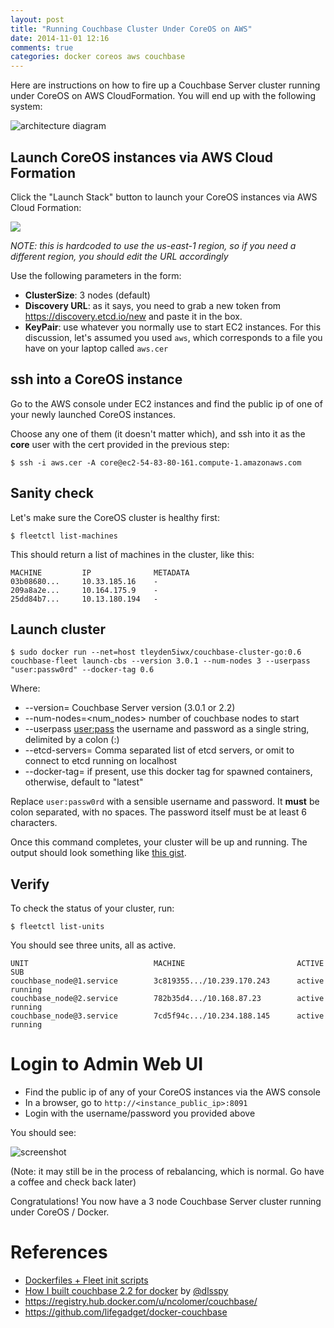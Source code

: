 ```yaml
---
layout: post
title: "Running Couchbase Cluster Under CoreOS on AWS"
date: 2014-11-01 12:16
comments: true
categories: docker coreos aws couchbase
---
```


Here are instructions on how to fire up a Couchbase Server cluster running under CoreOS on AWS CloudFormation.  You will end up with the following system:

![architecture diagram](http://tleyden-misc.s3.amazonaws.com/blog_images/couchbase-coreos-onion.png)

## Launch CoreOS instances via AWS Cloud Formation

Click the "Launch Stack" button to launch your CoreOS instances via AWS Cloud Formation:

[<img src="https://s3.amazonaws.com/cloudformation-examples/cloudformation-launch-stack.png">](https://console.aws.amazon.com/cloudformation/home?region=us-east-1#cstack=sn%7ECouchbase-CoreOS%7Cturl%7Ehttp://tleyden-misc.s3.amazonaws.com/couchbase-coreos/couchbase_server.template)

*NOTE: this is hardcoded to use the us-east-1 region, so if you need a different region, you should edit the URL accordingly*

Use the following parameters in the form:

* **ClusterSize**: 3 nodes (default)
* **Discovery URL**:  as it says, you need to grab a new token from https://discovery.etcd.io/new and paste it in the box.
* **KeyPair**:  use whatever you normally use to start EC2 instances.  For this discussion, let's assumed you used `aws`, which corresponds to a file you have on your laptop called `aws.cer`

## ssh into a CoreOS instance

Go to the AWS console under EC2 instances and find the public ip of one of your newly launched CoreOS instances.  

Choose any one of them (it doesn't matter which), and ssh into it as the **core** user with the cert provided in the previous step:

```
$ ssh -i aws.cer -A core@ec2-54-83-80-161.compute-1.amazonaws.com
```

## Sanity check
   
Let's make sure the CoreOS cluster is healthy first:

```
$ fleetctl list-machines
```

This should return a list of machines in the cluster, like this:

```
MACHINE	        IP              METADATA
03b08680...     10.33.185.16    -
209a8a2e...     10.164.175.9    -
25dd84b7...     10.13.180.194   -
```


## Launch cluster


```
$ sudo docker run --net=host tleyden5iwx/couchbase-cluster-go:0.6 couchbase-fleet launch-cbs --version 3.0.1 --num-nodes 3 --userpass "user:passw0rd" --docker-tag 0.6
```

Where:

* --version=<cb-version> Couchbase Server version (3.0.1 or 2.2) 
* --num-nodes=<num_nodes> number of couchbase nodes to start
* --userpass <user:pass> the username and password as a single string, delimited by a colon (:)
* --etcd-servers=<server-list>  Comma separated list of etcd servers, or omit to connect to etcd running on localhost
* --docker-tag=<docker-tag>  if present, use this docker tag for spawned containers, otherwise, default to "latest"

Replace `user:passw0rd` with a sensible username and password.  It **must** be colon separated, with no spaces.  The password itself must be at least 6 characters.

Once this command completes, your cluster will be up and running.  The output should look something like [this gist](https://gist.github.com/tleyden/bc0975778216281b80e7).

## Verify 

To check the status of your cluster, run:

```
$ fleetctl list-units
```

You should see three units, all as active.

```
UNIT                            MACHINE                         ACTIVE	SUB
couchbase_node@1.service        3c819355.../10.239.170.243      active	running
couchbase_node@2.service        782b35d4.../10.168.87.23        active	running
couchbase_node@3.service        7cd5f94c.../10.234.188.145      active	running
```

# Login to Admin Web UI

* Find the public ip of any of your CoreOS instances via the AWS console
* In a browser, go to `http://<instance_public_ip>:8091`
* Login with the username/password you provided above

You should see:

![screenshot](http://tleyden-misc.s3.amazonaws.com/blog_images/couchbase_admin_ui_post_rebalance.png)

(Note: it may still be in the process of rebalancing, which is normal.  Go have a coffee and check back later)

Congratulations!  You now have a 3 node Couchbase Server cluster running under CoreOS / Docker.  

# References

* [Dockerfiles + Fleet init scripts](https://github.com/couchbaselabs/couchbase-server-docker)
* [How I built couchbase 2.2 for docker](https://gist.github.com/dustin/6605182) by [@dlsspy](https://twitter.com/dlsspy)
* https://registry.hub.docker.com/u/ncolomer/couchbase/
* https://github.com/lifegadget/docker-couchbase
